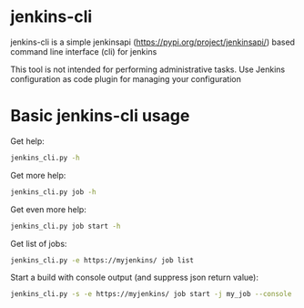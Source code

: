 # jenkins-cli
jenkins-cli is a simple jenkinsapi (https://pypi.org/project/jenkinsapi/)
based command line interface (cli) for jenkins

This tool is not intended for performing administrative tasks. Use Jenkins
configuration as code plugin for managing your configuration

# Basic jenkins-cli usage
Get help:

```bash
jenkins_cli.py -h
```

Get more help:

```bash
jenkins_cli.py job -h
```

Get even more help:

```bash
jenkins_cli.py job start -h
```

Get list of jobs:

```bash
jenkins_cli.py -e https://myjenkins/ job list
```

Start a build with console output (and suppress json return value):

```bash
jenkins_cli.py -s -e https://myjenkins/ job start -j my_job --console
```
